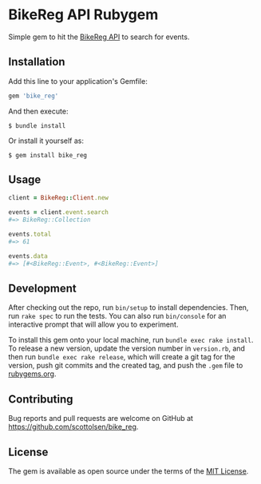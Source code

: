 # BikeReg API Rubygem

Simple gem to hit the [BikeReg
API](https://www.bikereg.com/api/EventSearchDoc.aspx) to search for events.

## Installation

Add this line to your application's Gemfile:

```ruby
gem 'bike_reg'
```

And then execute:

    $ bundle install

Or install it yourself as:

    $ gem install bike_reg

## Usage

```ruby
client = BikeReg::Client.new

events = client.event.search
#=> BikeReg::Collection

events.total
#=> 61

events.data
#=> [#<BikeReg::Event>, #<BikeReg::Event>]
````

## Development

After checking out the repo, run `bin/setup` to install dependencies. Then, run `rake spec` to run the tests. You can also run `bin/console` for an interactive prompt that will allow you to experiment.

To install this gem onto your local machine, run `bundle exec rake install`. To release a new version, update the version number in `version.rb`, and then run `bundle exec rake release`, which will create a git tag for the version, push git commits and the created tag, and push the `.gem` file to [rubygems.org](https://rubygems.org).

## Contributing

Bug reports and pull requests are welcome on GitHub at https://github.com/scottolsen/bike_reg.

## License

The gem is available as open source under the terms of the [MIT License](https://opensource.org/licenses/MIT).
